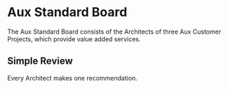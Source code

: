# Aux Standard Board

The Aux Standard Board consists of the Architects of three Aux Customer Projects, which provide value added services.

## Simple Review

Every Architect makes one recommendation.
